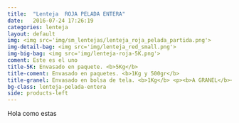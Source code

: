 ```yaml
---
title:  "Lenteja  ROJA PELADA ENTERA"
date:   2016-07-24 17:26:19
categories: lenteja
layout: default
img: <img src='img/sm_lentejas/lenteja_roja_pelada_partida.png'>
img-detail-bag: <img src='img/lenteja_red_small.png'>
img-big-bag: <img src='img/lenteja-roja-5K.png'>
coment: Este es el uno
title-5K: Envasado en paquete. <b>5Kg</b>
title-coment: Envasado en paquetes. <b>1Kg y 500gr</b>
title-granel: Envasado en bolsa de tela. <b>1Kg</b> <p><b>A GRANEL</b><br> Envasado en bolsa de <b>10Kg, 25Kg</b> 
bg-class: lenteja-pelada-entera 
side: products-left
---
```


Hola como estas